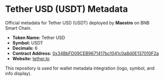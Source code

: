 # Tether USD (USDT) Metadata

Official metadata for Tether USD (USDT) deployed by **Maestro** on BNB Smart Chain.

- **Token Name:** Tether USD  
- **Symbol:** USDT  
- **Decimals:** 6  
- **Contract Address:** [0x34BbFD09CEB9671417bc1041c0a8d0E137010F2a](https://bscscan.com/token/0x34BbFD09CEB9671417bc1041c0a8d0E137010F2a)  
- **Website:** [tether.to](https://tether.to)

This repository is used for wallet metadata integration (logo, symbol, and info display).
